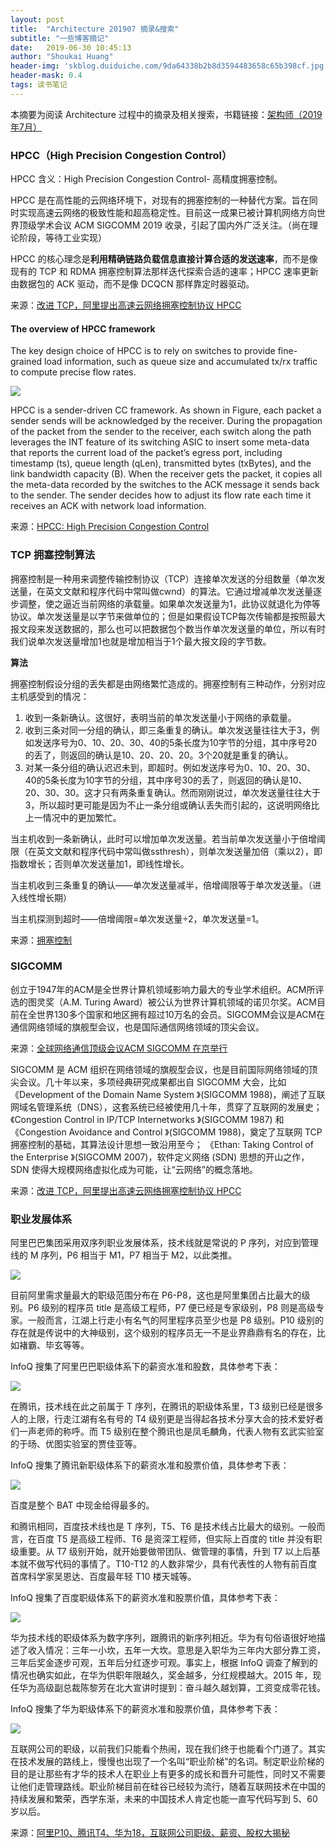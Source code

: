```yaml
---
layout: post
title:  "Architecture 201907 摘录&搜索"
subtitle: "一些博客摘记"
date:   2019-06-30 10:45:13
author: "Shoukai Huang"
header-img: 'skblog.duiduiche.com/9da64338b2b8d3594483658c65b398cf.jpg'
header-mask: 0.4
tags: 读书笔记
---
```


本摘要为阅读 Architecture 过程中的摘录及相关搜索，书籍链接：[架构师（2019年7月）](https://www.infoq.cn/article/MV34S6hCWTT7logZt_px)

### HPCC（High Precision Congestion Control）

HPCC 含义：High Precision Congestion Control- 高精度拥塞控制。

HPCC 是在高性能的云网络环境下，对现有的拥塞控制的一种替代方案。旨在同时实现高速云网络的极致性能和超高稳定性。目前这一成果已被计算机网络方向世界顶级学术会议 ACM SIGCOMM 2019 收录，引起了国内外广泛关注。（尚在理论阶段，等待工业实现）

HPCC 的核心理念是**利用精确链路负载信息直接计算合适的发送速率**，而不是像现有的 TCP 和 RDMA 拥塞控制算法那样迭代探索合适的速率；HPCC 速率更新由数据包的 ACK 驱动，而不是像 DCQCN 那样靠定时器驱动。

来源：[改进 TCP，阿里提出高速云网络拥塞控制协议 HPCC](https://www.infoq.cn/article/q-J1qOtjcDUmYDCbWTB3)

#### The overview of HPCC framework

The key design choice of HPCC is to rely on switches to provide fine-grained load information, such as queue size and accumulated tx/rx traffic to compute precise flow rates. 

![](http://skblog.duiduiche.com/80536776015117e4f8669ee1c7875eba.jpg)

HPCC is a sender-driven CC framework. As shown in Figure, each packet a sender sends will be acknowledged by the receiver. During the propagation of the packet from the sender to the receiver, each switch along the path leverages the INT feature of its switching ASIC to insert some meta-data that reports the current load of the packet’s egress port, including timestamp (ts), queue length (qLen), transmitted bytes (txBytes), and the link bandwidth capacity (B). When the receiver gets the packet, it copies all the meta-data recorded by the switches to the ACK message it sends back to the sender. The sender decides how to adjust its flow rate each time it receives an ACK with network load information.

来源：[HPCC: High Precision Congestion Control](https://schwartzpr.de/website/uploads/Alibaba-HPCC-High-Precision-Congestion-Control.pdf)


### TCP 拥塞控制算法

拥塞控制是一种用来调整传输控制协议（TCP）连接单次发送的分组数量（单次发送量，在英文文献和程序代码中常叫做cwnd）的算法。它通过增减单次发送量逐步调整，使之逼近当前网络的承载量。如果单次发送量为1，此协议就退化为停等协议。单次发送量是以字节来做单位的；但是如果假设TCP每次传输都是按照最大报文段来发送数据的，那么也可以把数据包个数当作单次发送量的单位，所以有时我们说单次发送量增加1也就是增加相当于1个最大报文段的字节数。

**算法**

拥塞控制假设分组的丢失都是由网络繁忙造成的。拥塞控制有三种动作，分别对应主机感受到的情况：

1. 收到一条新确认。这很好，表明当前的单次发送量小于网络的承载量。
2. 收到三条对同一分组的确认，即三条重复的确认。单次发送量往往大于3，例如发送序号为0、10、20、30、40的5条长度为10字节的分组，其中序号20的丢了，则返回的确认是10、20、20、20。3个20就是重复的确认。
3. 对某一条分组的确认迟迟未到，即超时。例如发送序号为0、10、20、30、40的5条长度为10字节的分组，其中序号30的丢了，则返回的确认是10、20、30、30。这才只有两条重复确认。然而刚刚说过，单次发送量往往大于3，所以超时更可能是因为不止一条分组或确认丢失而引起的，这说明网络比上一情况中的更加繁忙。

当主机收到一条新确认，此时可以增加单次发送量。若当前单次发送量小于倍增阈限（在英文文献和程序代码中常叫做ssthresh），则单次发送量加倍（乘以2），即指数增长；否则单次发送量加1，即线性增长。

当主机收到三条重复的确认——单次发送量减半，倍增阈限等于单次发送量。（进入线性增长期）

当主机探测到超时——倍增阈限=单次发送量÷2，单次发送量=1。

来源：[拥塞控制](https://zh.wikipedia.org/wiki/%E6%8B%A5%E5%A1%9E%E6%8E%A7%E5%88%B6)

### SIGCOMM

创立于1947年的ACM是全世界计算机领域影响力最大的专业学术组织。ACM所评选的图灵奖（A.M. Turing Award）被公认为世界计算机领域的诺贝尔奖。ACM目前在全世界130多个国家和地区拥有超过10万名的会员。SIGCOMM会议是ACM在通信网络领域的旗舰型会议，也是国际通信网络领域的顶尖会议。

来源：[全球网络通信顶级会议ACM SIGCOMM 在京举行](http://www.edu.cn/info/focus/xs_hui_yi/201908/t20190820_1679055.shtml)

SIGCOMM 是 ACM 组织在网络领域的旗舰型会议，也是目前国际网络领域的顶尖会议。几十年以来，多项经典研究成果都出自 SIGCOMM 大会，比如《Development of the Domain Name System 》(SIGCOMM 1988)，阐述了互联网域名管理系统（DNS），这套系统已经被使用几十年，贯穿了互联网的发展史；《Congestion Control in IP/TCP Internetworks 》(SIGCOMM 1987) 和《Congestion Avoidance and Control 》(SIGCOMM 1988)，奠定了互联网 TCP 拥塞控制的基础，其算法设计思想一致沿用至今； 《Ethan: Taking Control of the Enterprise 》(SIGCOMM 2007)，软件定义网络 (SDN) 思想的开山之作，SDN 使得大规模网络虚拟化成为可能，让“云网络”的概念落地。

来源：[改进 TCP，阿里提出高速云网络拥塞控制协议 HPCC](https://www.infoq.cn/article/q-J1qOtjcDUmYDCbWTB3)

### 职业发展体系

阿里巴巴集团采用双序列职业发展体系，技术线就是常说的 P 序列，对应到管理线的 M 序列，P6 相当于 M1，P7 相当于 M2，以此类推。

![](http://skblog.duiduiche.com/d1c5639c01a00d0c195124403742fcb2.jpg)

目前阿里需求量最大的职级范围分布在 P6-P8，这也是阿里集团占比最大的级别。P6 级别的程序员 title 是高级工程师，P7 便已经是专家级别，P8 则是高级专家。一般而言，江湖上行走小有名气的阿里程序员至少也是 P8 级别。P10 级别的存在就是传说中的大神级别，这个级别的程序员无一不是业界鼎鼎有名的存在，比如褚霸、毕玄等等。

InfoQ 搜集了阿里巴巴职级体系下的薪资水准和股数，具体参考下表：

![](http://skblog.duiduiche.com/064547adec3147f00444fdb7de26b00f.jpg)

在腾讯，技术线在此之前属于 T 序列，在腾讯的职级体系里，T3 级别已经是很多人的上限，行走江湖有名有号的 T4 级别更是当得起各技术分享大会的技术爱好者们一声老师的称呼。而 T5 级别在整个腾讯也是凤毛麟角，代表人物有玄武实验室的于旸、优图实验室的贾佳亚等。

InfoQ 搜集了腾讯新职级体系下的薪资水准和股票价值，具体参考下表：

![](http://skblog.duiduiche.com/3d550df05c94a11b6ff4195ca297948f.jpg)

百度是整个 BAT 中现金给得最多的。

和腾讯相同，百度技术线也是 T 序列，T5、T6 是技术线占比最大的级别。一般而言，在百度 T5 是高级工程师、T6 是资深工程师，但实际上百度的 title 并没有职级重要。从 T7 级别开始，就开始要做带团队、做管理的事情，升到 T7 以上后基本就不做写代码的事情了。T10-T12 的人数非常少，具有代表性的人物有前百度首席科学家吴恩达、百度最年轻 T10 楼天城等。

InfoQ 搜集了百度职级体系下的薪资水准和股票价值，具体参考下表：

![](http://skblog.duiduiche.com/1922e655394d7589e75d66ed161d1aeb.jpg)

华为技术线的职级体系为数字序列，跟腾讯的新序列相近。华为有句俗语很好地描述了收入情况：三年一小坎，五年一大坎。意思是入职华为三年内大部分靠工资，三年后奖金逐步可观，五年后分红逐步可观。事实上，根据 InfoQ 调查了解到的情况也确实如此，在华为供职年限越久，奖金越多，分红规模越大。2015 年，现任华为高级副总裁陈黎芳在北大宣讲时提到：奋斗越久越划算，工资变成零花钱。

InfoQ 搜集了华为职级体系下的薪资水准和股票价值，具体参考下表：

![](http://skblog.duiduiche.com/ca4cae01c01d4093bb087e193f9efe62.jpg)

互联网公司的职级，以前我们只能看个热闹，现在我们终于也能看个门道了。其实在技术发展的路线上，慢慢也出现了一个名叫“职业阶梯”的名词。制定职业阶梯的目的是让那些有才华的技术人在职业上有更多的成长和晋升可能性，同时又不需要让他们走管理路线。职业阶梯目前在硅谷已经较为流行，随着互联网技术在中国的持续发展和繁荣，西学东渐，未来的中国技术人肯定也能一直写代码写到 5、60 岁以后。


来源：[阿里P10、腾讯T4、华为18，互联网公司职级、薪资、股权大揭秘](https://mp.weixin.qq.com/s?__biz=MzIzNjUxMzk2NQ==&mid=2247491347&idx=2&sn=432d65ccf4a68043f839c4d0d9eac103)



